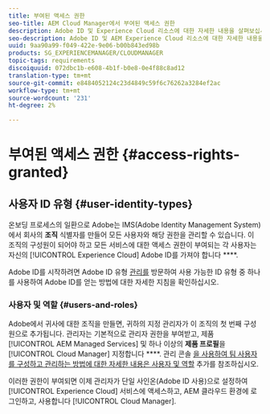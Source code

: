 ```yaml
---
title: 부여된 액세스 권한
seo-title: AEM Cloud Manager에서 부여된 액세스 권한
description: Adobe ID 및 Experience Cloud 리소스에 대한 자세한 내용을 살펴보십시오.
seo-description: Adobe ID 및 AEM Experience Cloud 리소스에 대한 자세한 내용을 살펴보려면 이 페이지를 따르십시오.
uuid: 9aa90a99-f049-422e-9e06-b00b843ed98b
products: SG_EXPERIENCEMANAGER/CLOUDMANAGER
topic-tags: requirements
discoiquuid: 072dbc1b-e608-4b1f-b0e8-0e4f88c8ad12
translation-type: tm+mt
source-git-commit: e8484052124c23d4849c59f6c76262a3284ef2ac
workflow-type: tm+mt
source-wordcount: '231'
ht-degree: 2%

---
```



# 부여된 액세스 권한 {#access-rights-granted}

## 사용자 ID 유형 {#user-identity-types}

온보딩 프로세스의 일환으로 Adobe는 IMS(Adobe Identity Management System)에서 회사의 **조직** 식별자를 만들어 모든 사용자와 해당 권한을 관리할 수 있습니다. 이 조직의 구성원이 되어야 하고 모든 서비스에 대한 액세스 권한이 부여되는 각 사용자는 자신의 [!UICONTROL Experience Cloud] Adobe ID를 가져야 합니다 ****.

Adobe ID를 시작하려면 Adobe ID 유형 [관리를](https://helpx.adobe.com/enterprise/using/identity.html) 방문하여 사용 가능한 ID 유형 중 하나를 사용하여 Adobe ID를 얻는 방법에 대한 자세한 지침을 확인하십시오.

### 사용자 및 역할 {#users-and-roles}

Adobe에서 귀사에 대한 조직을 만들면, 귀하의 지정 관리자가 이 조직의 첫 번째 구성원으로 추가됩니다. 관리자는 기본적으로 관리자 권한을 부여받고, 제품 [!UICONTROL AEM Managed Services] 및 하나 이상의 **제품 프로필**&#x200B;을 [!UICONTROL Cloud Manager] 지정합니다 ****. 관리 콘솔 [을 사용하여 팀 사용자를 구성하고 관리하는 방법에 대한 자세한 내용은 사용자 및 역할](setting-up-users-and-roles.md) 추가를 참조하십시오.

이러한 권한이 부여되면 이제 관리자가 단일 사인온(Adobe ID 사용)으로 설정하여 [!UICONTROL Experience Cloud] 서비스에 액세스하고, AEM 클라우드 환경에 로그인하고, 사용합니다 [!UICONTROL Cloud Manager].
